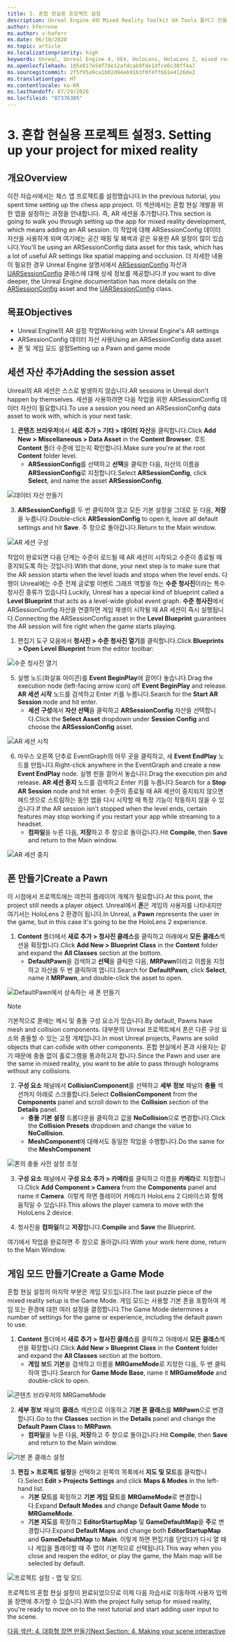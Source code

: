 ```yaml
---
title: 3. 혼합 현실용 프로젝트 설정
description: Unreal Engine 4와 Mixed Reality Toolkit UX Tools 플러그 인을 사용하여 간단한 체스 앱을 만드는 자습서 시리즈 3/6부
author: hferrone
ms.author: v-haferr
ms.date: 06/10/2020
ms.topic: article
ms.localizationpriority: high
keywords: Unreal, Unreal Engine 4, UE4, HoloLens, HoloLens 2, mixed reality, 자습서, 시작, mrtk, uxt, UX Tools, 설명서
ms.openlocfilehash: 105e817e54f7de12afdcab9fde1dfce0c38ff4a7
ms.sourcegitcommit: 2f5f95a9ca1b02d94eb9163f0f4ff6b1e4126de2
ms.translationtype: HT
ms.contentlocale: ko-KR
ms.lasthandoff: 07/29/2020
ms.locfileid: "87376385"
---
```

# <a name="3-setting-up-your-project-for-mixed-reality"></a><span data-ttu-id="33323-104">3. 혼합 현실용 프로젝트 설정</span><span class="sxs-lookup"><span data-stu-id="33323-104">3. Setting up your project for mixed reality</span></span>

## <a name="overview"></a><span data-ttu-id="33323-105">개요</span><span class="sxs-lookup"><span data-stu-id="33323-105">Overview</span></span>

<span data-ttu-id="33323-106">이전 자습서에서는 체스 앱 프로젝트를 설정했습니다.</span><span class="sxs-lookup"><span data-stu-id="33323-106">In the previous tutorial, you spent time setting up the chess app project.</span></span> <span data-ttu-id="33323-107">이 섹션에서는 혼합 현실 개발을 위한 앱을 설정하는 과정을 안내합니다. 즉, AR 세션을 추가합니다.</span><span class="sxs-lookup"><span data-stu-id="33323-107">This section is going to walk you through setting up the app for mixed reality development, which means adding an AR session.</span></span> <span data-ttu-id="33323-108">이 작업에 대해 ARSessionConfig 데이터 자산을 사용하게 되며 여기에는 공간 매핑 및 폐색과 같은 유용한 AR 설정이 많이 있습니다.</span><span class="sxs-lookup"><span data-stu-id="33323-108">You'll be using an ARSessionConfig data asset for this task, which has a lot of useful AR settings like spatial mapping and occlusion.</span></span> <span data-ttu-id="33323-109">더 자세한 내용이 필요한 경우 Unreal Engine 설명서에서 [ARSessionConfig](https://docs.unrealengine.com/en-US/PythonAPI/class/ARSessionConfig.html) 자산과 [UARSessionConfig](https://docs.unrealengine.com/en-US/API/Runtime/AugmentedReality/UARSessionConfig/index.html) 클래스에 대해 상세 정보를 제공합니다.</span><span class="sxs-lookup"><span data-stu-id="33323-109">If you want to dive deeper, the Unreal Engine documentation has more details on the [ARSessionConfig](https://docs.unrealengine.com/en-US/PythonAPI/class/ARSessionConfig.html) asset and the [UARSessionConfig](https://docs.unrealengine.com/en-US/API/Runtime/AugmentedReality/UARSessionConfig/index.html) class.</span></span>

## <a name="objectives"></a><span data-ttu-id="33323-110">목표</span><span class="sxs-lookup"><span data-stu-id="33323-110">Objectives</span></span>
* <span data-ttu-id="33323-111">Unreal Engine의 AR 설정 작업</span><span class="sxs-lookup"><span data-stu-id="33323-111">Working with Unreal Engine's AR settings</span></span> 
* <span data-ttu-id="33323-112">ARSessionConfig 데이터 자산 사용</span><span class="sxs-lookup"><span data-stu-id="33323-112">Using an ARSessionConfig data asset</span></span>
* <span data-ttu-id="33323-113">폰 및 게임 모드 설정</span><span class="sxs-lookup"><span data-stu-id="33323-113">Setting up a Pawn and game mode</span></span>

## <a name="adding-the-session-asset"></a><span data-ttu-id="33323-114">세션 자산 추가</span><span class="sxs-lookup"><span data-stu-id="33323-114">Adding the session asset</span></span>
<span data-ttu-id="33323-115">Unreal의 AR 세션은 스스로 발생하지 않습니다.</span><span class="sxs-lookup"><span data-stu-id="33323-115">AR sessions in Unreal don't happen by themselves.</span></span> <span data-ttu-id="33323-116">세션을 사용하려면 다음 작업을 위한 ARSessionConfig 데이터 자산이 필요합니다.</span><span class="sxs-lookup"><span data-stu-id="33323-116">To use a session you need an ARSessionConfig data asset to work with, which is your next task:</span></span>

1. <span data-ttu-id="33323-117">**콘텐츠 브라우저**에서 **새로 추가 > 기타 > 데이터 자산**을 클릭합니다.</span><span class="sxs-lookup"><span data-stu-id="33323-117">Click **Add New > Miscellaneous > Data Asset** in the **Content Browser**.</span></span> <span data-ttu-id="33323-118">루트 **Content** 폴더 수준에 있는지 확인합니다.</span><span class="sxs-lookup"><span data-stu-id="33323-118">Make sure you're at the root **Content** folder level.</span></span> 
    * <span data-ttu-id="33323-119">**ARSessionConfig**를 선택하고 **선택**을 클릭한 다음, 자산의 이름을 **ARSessionConfig**로 지정합니다.</span><span class="sxs-lookup"><span data-stu-id="33323-119">Select **ARSessionConfig**, click **Select**, and name the asset **ARSessionConfig**.</span></span>

![데이터 자산 만들기](images/unreal-uxt/3-createasset.PNG)

3. <span data-ttu-id="33323-121">**ARSessionConfig**를 두 번 클릭하여 열고 모든 기본 설정을 그대로 둔 다음, **저장**을 누릅니다.</span><span class="sxs-lookup"><span data-stu-id="33323-121">Double-click **ARSessionConfig** to open it, leave all default settings and hit **Save**.</span></span> <span data-ttu-id="33323-122">주 창으로 돌아갑니다.</span><span class="sxs-lookup"><span data-stu-id="33323-122">Return to the Main window.</span></span> 

![AR 세션 구성](images/unreal-uxt/3-arsessionconfig.PNG)

<span data-ttu-id="33323-124">작업이 완료되면 다음 단계는 수준이 로드될 때 AR 세션이 시작되고 수준이 종료될 때 중지되도록 하는 것입니다.</span><span class="sxs-lookup"><span data-stu-id="33323-124">With that done, your next step is to make sure that the AR session starts when the level loads and stops when the level ends.</span></span> <span data-ttu-id="33323-125">다행이 Unreal에는 수준 전체 글로벌 이벤트 그래프 역할을 하는 **수준 청사진**이라는 특수 청사진 종류가 있습니다.</span><span class="sxs-lookup"><span data-stu-id="33323-125">Luckily, Unreal has a special kind of blueprint called a **Level Blueprint** that acts as a level-wide global event graph.</span></span> <span data-ttu-id="33323-126">**수준 청사진**에서 ARSessionConfig 자산을 연결하면 게임 재생이 시작될 때 AR 세션이 즉시 실행됩니다.</span><span class="sxs-lookup"><span data-stu-id="33323-126">Connecting the ARSessionConfig asset in the **Level Blueprint** guarantees the AR session will fire right when the game starts playing.</span></span>

1. <span data-ttu-id="33323-127">편집기 도구 모음에서 **청사진 > 수준 청사진 열기**를 클릭합니다.</span><span class="sxs-lookup"><span data-stu-id="33323-127">Click **Blueprints > Open Level Blueprint** from the editor toolbar:</span></span> 

![수준 청사진 열기](images/unreal-uxt/3-level-blueprint.PNG)

5. <span data-ttu-id="33323-129">실행 노드(화살표 아이콘)를 **Event BeginPlay**에 끌어다 놓습니다.</span><span class="sxs-lookup"><span data-stu-id="33323-129">Drag the execution node (left-facing arrow icon) off **Event BeginPlay** and release.</span></span> <span data-ttu-id="33323-130">**AR 세션 시작** 노드를 검색하고 Enter 키를 누릅니다.</span><span class="sxs-lookup"><span data-stu-id="33323-130">Search for the **Start AR Session** node and hit enter.</span></span>  
    * <span data-ttu-id="33323-131">**세션 구성**에서 **자산 선택**을 클릭하고 **ARSessionConfig** 자산을 선택합니다.</span><span class="sxs-lookup"><span data-stu-id="33323-131">Click the **Select Asset** dropdown under **Session Config** and choose the **ARSessionConfig** asset.</span></span> 

![AR 세션 시작](images/unreal-uxt/3-start-ar-session.PNG)

6. <span data-ttu-id="33323-133">마우스 오른쪽 단추로 EventGraph의 아무 곳을 클릭하고, 새 **Event EndPlay** 노드를 만듭니다.</span><span class="sxs-lookup"><span data-stu-id="33323-133">Right-click anywhere in the EventGraph and create a new **Event EndPlay** node.</span></span> <span data-ttu-id="33323-134">실행 핀을 끌어서 놓습니다.</span><span class="sxs-lookup"><span data-stu-id="33323-134">Drag the execution pin and release.</span></span> <span data-ttu-id="33323-135">**AR 세션 중지** 노드를 검색하고 Enter 키를 누릅니다.</span><span class="sxs-lookup"><span data-stu-id="33323-135">Search for a **Stop AR Session** node and hit enter.</span></span> <span data-ttu-id="33323-136">수준이 종료될 때 AR 세션이 중지되지 않으면 헤드셋으로 스트림하는 동안 앱을 다시 시작할 때 특정 기능이 작동하지 않을 수 있습니다.</span><span class="sxs-lookup"><span data-stu-id="33323-136">If the AR session isn't stopped when the level ends, certain features may stop working if you restart your app while streaming to a headset.</span></span> 
    * <span data-ttu-id="33323-137">**컴파일**을 누른 다음, **저장**하고 주 창으로 돌아갑니다.</span><span class="sxs-lookup"><span data-stu-id="33323-137">Hit **Compile**, then **Save** and return to the Main window.</span></span>

![AR 세션 중지](images/unreal-uxt/3-stoparsession.PNG)

## <a name="create-a-pawn"></a><span data-ttu-id="33323-139">폰 만들기</span><span class="sxs-lookup"><span data-stu-id="33323-139">Create a Pawn</span></span>
<span data-ttu-id="33323-140">이 시점에서 프로젝트에는 여전히 플레이어 개체가 필요합니다.</span><span class="sxs-lookup"><span data-stu-id="33323-140">At this point, the project still needs a player object.</span></span> <span data-ttu-id="33323-141">Unreal에서 **폰**은 게임의 사용자를 나타내지만 여기서는 HoloLens 2 환경이 됩니다.</span><span class="sxs-lookup"><span data-stu-id="33323-141">In Unreal, a **Pawn** represents the user in the game, but in this case it's going to be the HoloLens 2 experience.</span></span>

1. <span data-ttu-id="33323-142">**Content** 폴더에서 **새로 추가 > 청사진 클래스**를 클릭하고 아래에서 **모든 클래스**섹션을 확장합니다.</span><span class="sxs-lookup"><span data-stu-id="33323-142">Click **Add New > Blueprint Class** in the **Content** folder and expand the **All Classes** section at the bottom.</span></span> 
    * <span data-ttu-id="33323-143">**DefaultPawn**을 검색하고 **선택**을 클릭한 다음, **MRPawn**이라고 이름을 지정하고 자산을 두 번 클릭하여 엽니다.</span><span class="sxs-lookup"><span data-stu-id="33323-143">Search for **DefaultPawn**, click **Select**, name it **MRPawn**, and double-click the asset to open.</span></span> 

![DefaultPawn에서 상속하는 새 폰 만들기](images/unreal-uxt/3-defaultpawn.PNG)

> [!NOTE]
> <span data-ttu-id="33323-145">기본적으로 폰에는 메시 및 충돌 구성 요소가 있습니다.</span><span class="sxs-lookup"><span data-stu-id="33323-145">By default, Pawns have mesh and collision components.</span></span> <span data-ttu-id="33323-146">대부분의 Unreal 프로젝트에서 폰은 다른 구성 요소와 충돌할 수 있는 고정 개체입니다.</span><span class="sxs-lookup"><span data-stu-id="33323-146">In most Unreal projects, Pawns are solid objects that can collide with other components.</span></span> <span data-ttu-id="33323-147">혼합 현실에서 폰과 사용자는 같기 때문에 충돌 없이 홀로그램을 통과하고자 합니다.</span><span class="sxs-lookup"><span data-stu-id="33323-147">Since the Pawn and user are the same in mixed reality, you want to be able to pass through holograms without any collisions.</span></span> 

2. <span data-ttu-id="33323-148">**구성 요소** 패널에서 **CollisionComponent**를 선택하고 **세부 정보** 패널의 **충돌** 섹션까지 아래로 스크롤합니다.</span><span class="sxs-lookup"><span data-stu-id="33323-148">Select **CollisionComponent** from the **Components** panel and scroll down to the **Collision** section of the **Details** panel.</span></span> 
    * <span data-ttu-id="33323-149">**충돌 기본 설정** 드롭다운을 클릭하고 값을 **NoCollision**으로 변경합니다.</span><span class="sxs-lookup"><span data-stu-id="33323-149">Click the **Collision Presets** dropdown and change the value to **NoCollision**.</span></span> 
    * <span data-ttu-id="33323-150">**MeshComponent**에 대해서도 동일한 작업을 수행합니다.</span><span class="sxs-lookup"><span data-stu-id="33323-150">Do the same for the **MeshComponent**</span></span>

![폰의 충돌 사전 설정 조정](images/unreal-uxt/3-nocollision.PNG)

3. <span data-ttu-id="33323-152">**구성 요소** 패널에서 **구성 요소 추가 > 카메라**를 클릭하고 이름을 **카메라**로 지정합니다.</span><span class="sxs-lookup"><span data-stu-id="33323-152">Click **Add Component > Camera** from the **Components** panel and name it **Camera**.</span></span> <span data-ttu-id="33323-153">이렇게 하면 플레이어 카메라가 HoloLens 2 디바이스와 함께 움직일 수 있습니다.</span><span class="sxs-lookup"><span data-stu-id="33323-153">This allows the player camera to move with the HoloLens 2 device.</span></span>

4. <span data-ttu-id="33323-154">청사진을 **컴파일**하고 **저장**합니다.</span><span class="sxs-lookup"><span data-stu-id="33323-154">**Compile** and **Save** the Blueprint.</span></span>

<span data-ttu-id="33323-155">여기에서 작업을 완료하면 주 창으로 돌아갑니다.</span><span class="sxs-lookup"><span data-stu-id="33323-155">With your work here done, return to the Main Window.</span></span>

## <a name="create-a-game-mode"></a><span data-ttu-id="33323-156">게임 모드 만들기</span><span class="sxs-lookup"><span data-stu-id="33323-156">Create a Game Mode</span></span>
<span data-ttu-id="33323-157">혼합 현실 설정의 마지막 부분은 게임 모드입니다.</span><span class="sxs-lookup"><span data-stu-id="33323-157">The last puzzle piece of the mixed reality setup is the Game Mode.</span></span> <span data-ttu-id="33323-158">게임 모드는 사용할 기본 폰을 포함하여 게임 또는 환경에 대한 여러 설정을 결정합니다.</span><span class="sxs-lookup"><span data-stu-id="33323-158">The Game Mode determines a number of settings for the game or experience, including the default pawn to use.</span></span>

1.  <span data-ttu-id="33323-159">**Content** 폴더에서 **새로 추가 > 청사진 클래스**를 클릭하고 아래에서 **모든 클래스**섹션을 확장합니다.</span><span class="sxs-lookup"><span data-stu-id="33323-159">Click **Add New > Blueprint Class** in the **Content** folder and expand the **All Classes** section at the bottom.</span></span> 
    * <span data-ttu-id="33323-160">**게임 보드 기본**을 검색하고 이름을 **MRGameMode**로 지정한 다음, 두 번 클릭하여 엽니다.</span><span class="sxs-lookup"><span data-stu-id="33323-160">Search for **Game Mode Base**, name it **MRGameMode** and double-click to open.</span></span> 

![콘텐츠 브라우저의 MRGameMode](images/unreal-uxt/3-gamemode.PNG)

2.  <span data-ttu-id="33323-162">**세부 정보** 패널의 **클래스** 섹션으로 이동하고 **기본 폰 클래스**를 **MRPawn**으로 변경합니다.</span><span class="sxs-lookup"><span data-stu-id="33323-162">Go to the **Classes** section in the **Details** panel and change the **Default Pawn Class** to **MRPawn**.</span></span> 
    * <span data-ttu-id="33323-163">**컴파일**을 누른 다음, **저장**하고 주 창으로 돌아갑니다.</span><span class="sxs-lookup"><span data-stu-id="33323-163">Hit **Compile**, then **Save** and return to the Main window.</span></span> 

![기본 폰 클래스 설정](images/unreal-uxt/3-setpawn.PNG)

3.  <span data-ttu-id="33323-165">**편집 > 프로젝트 설정**을 선택하고 왼쪽의 목록에서 **지도 및 모드**를 클릭합니다.</span><span class="sxs-lookup"><span data-stu-id="33323-165">Select **Edit > Projects Settings** and click **Maps & Modes** in the left-hand list.</span></span> 
    * <span data-ttu-id="33323-166">**기본 모드**를 확장하고 **기본 게임 모드**를 **MRGameMode**로 변경합니다.</span><span class="sxs-lookup"><span data-stu-id="33323-166">Expand **Default Modes** and change **Default Game Mode** to **MRGameMode**.</span></span> 
    * <span data-ttu-id="33323-167">**기본 지도**를 확장하고 **EditorStartupMap** 및 **GameDefaultMap**을 **주**로 변경합니다.</span><span class="sxs-lookup"><span data-stu-id="33323-167">Expand **Default Maps** and change both **EditorStartupMap** and **GameDefaultMap** to **Main**.</span></span> <span data-ttu-id="33323-168">이렇게 하면 편집기를 닫았다가 다시 열 때나 게임을 플레이할 때 주 맵이 기본적으로 선택됩니다.</span><span class="sxs-lookup"><span data-stu-id="33323-168">This way when you close and reopen the editor, or play the game, the Main map will be selected by default.</span></span>

![프로젝트 설정 - 맵 및 모드](images/unreal-uxt/3-mapsandmodes.PNG)

<span data-ttu-id="33323-170">프로젝트의 혼합 현실 설정이 완료되었으므로 이제 다음 자습서로 이동하여 사용자 입력을 장면에 추가할 수 있습니다.</span><span class="sxs-lookup"><span data-stu-id="33323-170">With the project fully setup for mixed reality, you're ready to move on to the next tutorial and start adding user input to the scene.</span></span> 

[<span data-ttu-id="33323-171">다음 섹션: 4. 대화형 장면 만들기</span><span class="sxs-lookup"><span data-stu-id="33323-171">Next Section: 4. Making your scene interactive</span></span>](unreal-uxt-ch4.md)